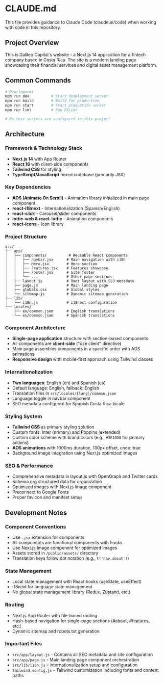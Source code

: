 # CLAUDE.md

This file provides guidance to Claude Code (claude.ai/code) when working with code in this repository.

## Project Overview

This is Galileo Capital's website - a Next.js 14 application for a fintech company based in Costa Rica. The site is a modern landing page showcasing their financial services and digital asset management platform.

## Common Commands

```bash
# Development
npm run dev          # Start development server
npm run build        # Build for production
npm run start        # Start production server
npm run lint         # Run ESLint

# No test scripts are configured in this project
```

## Architecture

### Framework & Technology Stack
- **Next.js 14** with App Router
- **React 18** with client-side components
- **Tailwind CSS** for styling
- **TypeScript/JavaScript** mixed codebase (primarily JSX)

### Key Dependencies
- **AOS (Animate On Scroll)** - Animation library initialized in main page component
- **react-i18next** - Internationalization (Spanish/English)
- **react-slick** - Carousel/slider components
- **lottie-web & react-lottie** - Animation components
- **react-icons** - Icon library

### Project Structure
```
src/
├── app/
│   ├── components/          # Reusable React components
│   │   ├── navbar.jsx      # Main navigation with i18n
│   │   ├── Hero.jsx        # Hero section
│   │   ├── Features.jsx    # Features showcase
│   │   ├── Footer.jsx      # Site footer
│   │   └── ...             # Other page sections
│   ├── layout.js           # Root layout with SEO metadata
│   ├── page.js             # Main landing page
│   ├── globals.css         # Global styles
│   └── sitemap.js          # Dynamic sitemap generation
├── lib/
│   └── i18n.js             # i18next configuration
└── locales/
    ├── en/common.json      # English translations
    └── es/common.json      # Spanish translations
```

### Component Architecture
- **Single-page application** structure with section-based components
- All components are **client-side** ("use client" directive)
- Main page assembles components in a specific order with AOS animations
- **Responsive design** with mobile-first approach using Tailwind classes

### Internationalization
- **Two languages**: English (en) and Spanish (es)
- Default language: English, fallback: English
- Translation files in `src/locales/[lang]/common.json`
- Language toggle in navbar component
- SEO metadata configured for Spanish Costa Rica locale

### Styling System
- **Tailwind CSS** as primary styling solution
- Custom fonts: Inter (primary) and Poppins (extended)
- Custom color scheme with brand colors (e.g., `#3B10D8` for primary actions)
- **AOS animations** with 1000ms duration, 100px offset, once: true
- Background image integration using Next.js optimized images

### SEO & Performance
- Comprehensive metadata in layout.js with OpenGraph and Twitter cards
- Schema.org structured data for organization
- Optimized images with Next.js Image component
- Preconnect to Google Fonts
- Proper favicon and manifest setup

## Development Notes

### Component Conventions
- Use `.jsx` extension for components
- All components are functional components with hooks
- Use Next.js Image component for optimized images
- Assets stored in `/public/assets/` directory
- Translation keys follow dot notation (e.g., `t('nav.about')`)

### State Management
- Local state management with React hooks (useState, useEffect)
- i18next for language state management
- No global state management library (Redux, Zustand, etc.)

### Routing
- Next.js App Router with file-based routing
- Hash-based navigation for single-page sections (#about, #features, etc.)
- Dynamic sitemap and robots.txt generation

### Important Files
- `src/app/layout.js` - Contains all SEO metadata and site configuration
- `src/app/page.js` - Main landing page component orchestration
- `src/lib/i18n.js` - Internationalization setup and configuration
- `tailwind.config.js` - Tailwind customization including fonts and content paths
